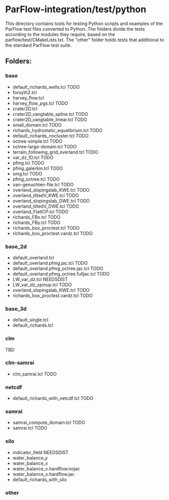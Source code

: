 # ParFlow-integration/test/python

This directory contains tools for testing Python scripts and examples of the ParFlow
test files converted to Python. The folders divide the tests according to the modules
they require, based on the parflow/test/CMakeLists.txt. The "other" folder holds
tests that additional to the standard ParFlow test suite.

## Folders:

### base

- default_richards_wells.tcl TODO
- forsyth2.tcl
- harvey_flow.tcl
- harvey_flow_pgs.tcl TODO
- crater2D.tcl
- crater2D_vangtable_spline.tcl TODO
- crater2D_vangtable_linear.tcl TODO
- small_domain.tcl TODO
- richards_hydrostatic_equalibrium.tcl TODO
- default_richards_nocluster.tcl TODO
- octree-simple.tcl TODO
- octree-large-domain.tcl TODO
- terrain_following_grid_overland.tcl  TODO
- var_dz_1D.tcl TODO
- pfmg.tcl TODO
- pfmg_galerkin.tcl TODO
- smg.tcl TODO
- pfmg_octree.tcl TODO
- van-genuchten-file.tcl TODO
- overland_slopingslab_KWE.tcl TODO
- overland_tiltedV_KWE.tcl TODO
- overland_slopingslab_DWE.tcl TODO
- overland_tiltedV_DWE.tcl TODO
- overland_FlatICP.tcl TODO
- richards_FBx.tcl TODO
- richards_FBy.tcl TODO
- richards_box_proctest.tcl TODO
- richards_box_proctest.vardz.tcl TODO

### base_2d

- default_overland.tcl
- default_overland.pfmg.jac.tcl TODO
- default_overland.pfmg_octree.jac.tcl TODO
- default_overland.pfmg_octree.fulljac.tcl TODO
- LW_var_dz.tcl NEEDSDIST
- LW_var_dz_spinup.tcl TODO
- overland_slopingslab_KWE.tcl TODO
- richards_box_proctest.vardz.tcl TODO

### base_3d

- default_single.tcl
- default_richards.tcl

### clm

TBD

### clm-samrai

- clm_samrai.tcl TODO

### netcdf

- default_richards_with_netcdf.tcl TODO

### samrai

- samrai_compute_domain.tcl TODO
- samrai.tcl TODO

### silo

- indicator_field NEEDSDIST
- water_balance_y
- water_balance_x
- water_balance_x.hardflow.nojac
- water_balance_x.hardflow.jac
- default_richards_with_silo

### other
